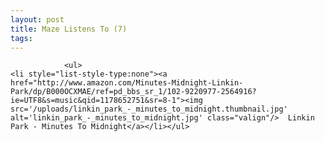 ```yaml
---
layout: post
title: Maze Listens To (7)
tags:
---
```



                <ul>
    <li style="list-style-type:none"><a href="http://www.amazon.com/Minutes-Midnight-Linkin-Park/dp/B000OCXMAE/ref=pd_bbs_sr_1/102-9220977-2564916?ie=UTF8&s=music&qid=1178652751&sr=8-1"><img src='/uploads/linkin_park_-_minutes_to_midnight.thumbnail.jpg' alt='linkin_park_-_minutes_to_midnight.jpg' class="valign"/>  Linkin Park - Minutes To Midnight</a></li></ul>
